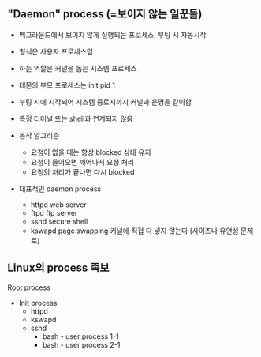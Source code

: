 ## "Daemon" process (=보이지 않는 일꾼들)
- 백그라운드에서 보이지 않게 실행되는 프로세스, 부팅 시 자동시작
- 형식은 사용자 프로세스임
- 하는 역할은 커널을 돕는 시스템 프로세스
- 데몬의 부모 프로세스는 init pid 1

- 부팅 시에 시작되어 시스템 종료시까지 커널과 운명을 같이함
- 특정 터미널 또는 shell과 연계되지 않음

- 동작 알고리즘
    + 요청이 없을 때는 항상 blocked 상태 유지
    + 요청이 들어오면 깨어나서 요청 처리
    + 요청의 처리가 끝나면 다시 blocked

- 대표적인 daemon process
    + httpd  web server
    + ftpd   ftp server
    + sshd   secure shell
    + kswapd page swapping
커널에 직접 다 넣지 않는다 (사이즈나 유연성 문제로)

## Linux의 process 족보
Root process
- Init process
    + httpd
    + kswapd
    + sshd
        * bash - user process 1-1
        * bash - user process 2-1